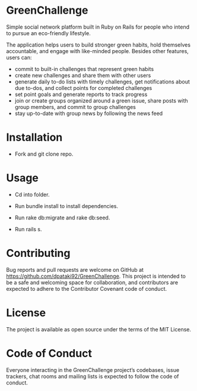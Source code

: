 # GreenChallenge  

Simple social network platform built in Ruby on Rails for people who intend to pursue an eco-friendly lifestyle. 

The application helps users to build stronger green habits, hold themselves accountable, and engage with like-minded people. Besides other features, users can:  
 
- commit to built-in challenges that represent green habits
- create new challenges and share them with other users
- generate daily to-do lists with timely challenges, get notifications about due to-dos, and collect points for completed challenges
- set point goals and generate reports to track progress
- join or create groups organized around a green issue, share posts with group members, and commit to group challenges
- stay up-to-date with group news by following the news feed 

# Installation

- Fork and git clone repo. 

# Usage

- Cd into folder.

- Run bundle install to install dependencies.

- Run rake db:migrate and rake db:seed.

- Run rails s.

# Contributing

Bug reports and pull requests are welcome on GitHub at https://github.com/dpataki92/GreenChallenge. This project is intended to be a safe and welcoming space for collaboration, and contributors are expected to adhere to the Contributor Covenant code of conduct.

# License

The project is available as open source under the terms of the MIT License.

# Code of Conduct

Everyone interacting in the GreenChallenge project’s codebases, issue trackers, chat rooms and mailing lists is expected to follow the code of conduct.